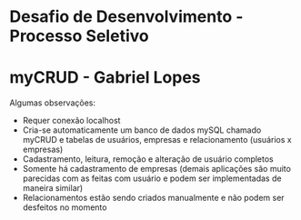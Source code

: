 # Desafio de Desenvolvimento - Processo Seletivo
# myCRUD - Gabriel Lopes
Algumas observações:
- Requer conexão localhost
- Cria-se automaticamente um banco de dados mySQL chamado myCRUD e tabelas de usuários, empresas e relacionamento (usuários x empresas)
- Cadastramento, leitura, remoção e alteração de usuário completos
- Somente há cadastramento de empresas (demais aplicações são muito parecidas com as feitas com usuário e podem ser implementadas de maneira similar)
- Relacionamentos estão sendo criados manualmente e não podem ser desfeitos no momento



